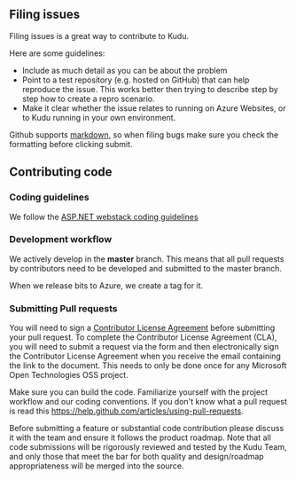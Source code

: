 ## Filing issues

Filing issues is a great way to contribute to Kudu.

Here are some guidelines:

- Include as much detail as you can be about the problem
- Point to a test repository (e.g. hosted on GitHub) that can help reproduce the issue. This works better then trying to describe step by step how to create a repro scenario.
- Make it clear whether the issue relates to running on Azure Websites, or to Kudu running in your own environment.

Github supports [markdown](http://github.github.com/github-flavored-markdown/), so when filing bugs make sure you check the formatting before clicking submit. 

## Contributing code

### Coding guidelines

We follow the [ASP.NET webstack coding guidelines](http://aspnetwebstack.codeplex.com/wikipage?title=CodingConventions)

### Development workflow

We actively develop in the **master** branch. This means that all pull requests by contributors need to be developed and submitted to the master branch.

When we release bits to Azure, we create a tag for it.

### Submitting Pull requests

You will need to sign a [Contributor License Agreement](http://cla.dotnetfoundation.org/) before submitting your pull request. To complete the Contributor License Agreement (CLA), you will need to submit a request via the form and then electronically sign the Contributor License Agreement when you receive the email containing the link to the document. This needs to only be done once for any Microsoft Open Technologies OSS project.

Make sure you can build the code. Familiarize yourself with the project workflow and our coding conventions. If you don't know what a pull request is
read this https://help.github.com/articles/using-pull-requests.

Before submitting a feature or substantial code contribution please discuss it with the team and ensure it follows the product roadmap. Note that all code submissions will be rigorously reviewed and tested by the Kudu Team, and only those that meet the
bar for both quality and design/roadmap appropriateness will be merged into the source.
